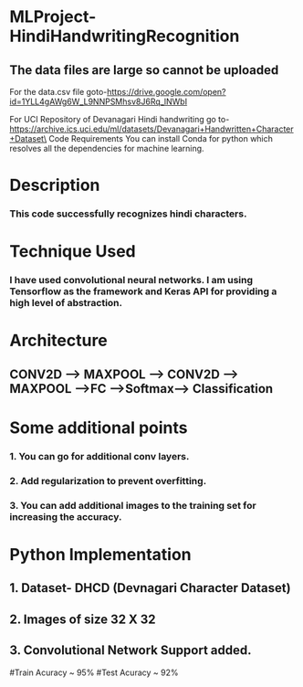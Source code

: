 # MLProject-HindiHandwritingRecognition

## The data files are large so cannot be uploaded
For the data.csv file goto-https://drive.google.com/open?id=1YLL4gAWg6W_L9NNPSMhsv8J6Rq_lNWbI

For UCI Repository of Devanagari Hindi handwriting go to-https://archive.ics.uci.edu/ml/datasets/Devanagari+Handwritten+Character+Dataset\
Code Requirements
You can install Conda for python which resolves all the dependencies for machine learning.

# Description
### This code successfully recognizes hindi characters.

# Technique Used
### I have used convolutional neural networks. I am using Tensorflow as the framework and Keras API for providing a high level of abstraction.

# Architecture
## CONV2D --> MAXPOOL --> CONV2D --> MAXPOOL -->FC -->Softmax--> Classification
# Some additional points
### 1. You can go for additional conv layers.
### 2. Add regularization to prevent overfitting.
### 3. You can add additional images to the training set for increasing the accuracy.
# Python Implementation
## 1. Dataset- DHCD (Devnagari Character Dataset)
## 2. Images of size 32 X 32
## 3. Convolutional Network Support added.
#Train Acuracy ~ 95%
#Test Acuracy ~ 92%


